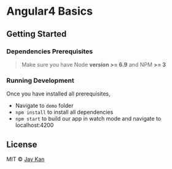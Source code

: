 # Angular4 Basics

## Getting Started 
### Dependencies Prerequisites
> Make sure you have Node **version >= 6.9** and NPM **>= 3**

### Running Development
Once you have installed all prerequisites,

* Navigate to `demo` folder 
* `npm install` to install all dependencies
* `npm start` to build our app in watch mode and navigate to localhost:4200

## License
MIT © [Jay Kan](https://github.com/JayKan)